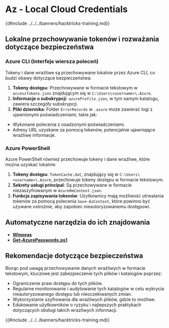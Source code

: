# Az - Local Cloud Credentials

{{#include ../../../banners/hacktricks-training.md}}

## Lokalne przechowywanie tokenów i rozważania dotyczące bezpieczeństwa

### Azure CLI (Interfejs wiersza poleceń)

Tokeny i dane wrażliwe są przechowywane lokalnie przez Azure CLI, co budzi obawy dotyczące bezpieczeństwa:

1. **Tokeny dostępu**: Przechowywane w formacie tekstowym w `accessTokens.json` znajdującym się w `C:\Users\<username>\.Azure`.
2. **Informacje o subskrypcji**: `azureProfile.json`, w tym samym katalogu, zawiera szczegóły subskrypcji.
3. **Pliki dziennika**: Folder `ErrorRecords` w `.azure` może zawierać logi z ujawnionymi poświadczeniami, takie jak:
- Wykonane polecenia z osadzonymi poświadczeniami.
- Adresy URL uzyskane za pomocą tokenów, potencjalnie ujawniające wrażliwe informacje.

### Azure PowerShell

Azure PowerShell również przechowuje tokeny i dane wrażliwe, które można uzyskać lokalnie:

1. **Tokeny dostępu**: `TokenCache.dat`, znajdujący się w `C:\Users\<username>\.Azure`, przechowuje tokeny dostępu w formacie tekstowym.
2. **Sekrety usługi principal**: Są przechowywane w formacie niezaszyfrowanym w `AzureRmContext.json`.
3. **Funkcja zapisywania tokenów**: Użytkownicy mają możliwość utrwalania tokenów za pomocą polecenia `Save-AzContext`, które powinno być używane ostrożnie, aby zapobiec nieautoryzowanemu dostępowi.

## Automatyczne narzędzia do ich znajdowania

- [**Winpeas**](https://github.com/carlospolop/PEASS-ng/tree/master/winPEAS/winPEASexe)
- [**Get-AzurePasswords.ps1**](https://github.com/NetSPI/MicroBurst/blob/master/AzureRM/Get-AzurePasswords.ps1)

## Rekomendacje dotyczące bezpieczeństwa

Biorąc pod uwagę przechowywanie danych wrażliwych w formacie tekstowym, kluczowe jest zabezpieczenie tych plików i katalogów poprzez:

- Ograniczenie praw dostępu do tych plików.
- Regularne monitorowanie i audytowanie tych katalogów w celu wykrycia nieautoryzowanego dostępu lub nieoczekiwanych zmian.
- Wykorzystanie szyfrowania dla wrażliwych plików, gdzie to możliwe.
- Edukowanie użytkowników o ryzyku i najlepszych praktykach dotyczących obsługi takich wrażliwych informacji.

{{#include ../../../banners/hacktricks-training.md}}
